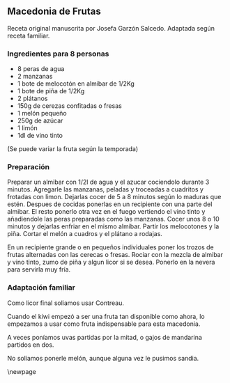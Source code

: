 ## Macedonia de Frutas

Receta original manuscrita por Josefa Garzón Salcedo.
Adaptada según receta familiar.

### Ingredientes para 8 personas

- 8 peras de agua
- 2 manzanas
- 1 bote de melocotón en almibar de 1/2Kg
- 1 bote de piña de 1/2Kg
- 2 plátanos
- 150g de cerezas confitadas o fresas
- 1 melón pequeño
- 250g de azúcar
- 1 limón
- 1dl de vino tinto

(Se puede variar la fruta según la temporada)

### Preparación

Preparar un almibar con 1/2l de agua y el azucar cociendolo durante 3 minutos.
Agregarle las manzanas, peladas y troceadas a cuadritos y frotadas con limon.
Dejarlas cocer  de 5 a 8 minutos según lo maduras que estén.
Despues de cocidas ponerlas en un recipiente con una parte del almibar.
El resto ponerlo otra vez en el fuego vertiendo el vino tinto y añadiendole las peras preparadas como las manzanas.
Cocer unos 8 o 10 minutos y dejarlas enfriar en el mismo almibar.
Partir los melocotones y la piña.
Cortar el melón a cuadros y el plátano a rodajas.

En un recipiente grande o en pequeños individuales poner los trozos de frutas alternadas con las cerecas o fresas.
Rociar con la mezcla de almibar y vino tinto, zumo de piña y algun licor si se desea.
Ponerlo en la nevera para servirla muy fría.

### Adaptación familiar

Como licor final soliamos usar Contreau.

Cuando el kiwi empezó a ser una fruta tan disponible como ahora,
lo empezamos a usar como fruta indispensable para esta macedonia.

A veces poníamos uvas partidas por la mitad,
o gajos de mandarina partidos en dos.

No solíamos ponerle melón, aunque alguna vez
le pusimos sandia.


\newpage
